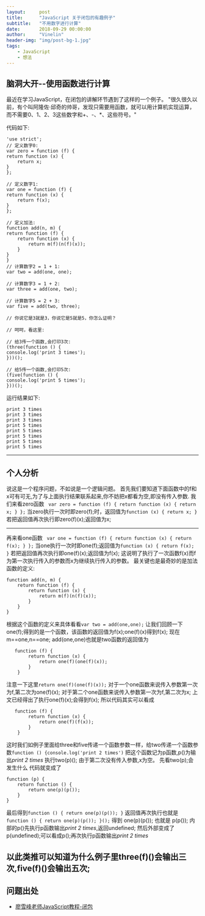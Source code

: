 ```yaml
---
layout:     post
title:      "JavaScript 关于闭包的有趣例子"
subtitle:   "不用数字进行计算"
date:       2018-09-29 00:00:00
author:     "Vinelin"
header-img: "img/post-bg-1.jpg"
tags:
    - JavaScript
    - 想法
---
```


## 脑洞大开--使用函数进行计算

最近在学习JavaScript，在闭包的讲解环节遇到了这样的一个例子。
"很久很久以前，有个叫阿隆佐·邱奇的帅哥，发现只需要用函数，就可以用计算机实现运算，而不需要0、1、2、3这些数字和+、-、\*、这些符号。"

代码如下:

    'use strict';
    // 定义数字0:
    var zero = function (f) {
    return function (x) {
        return x;
    }
    };

    // 定义数字1:
    var one = function (f) {
    return function (x) {
        return f(x);
    }
    };

    // 定义加法:
    function add(n, m) {
    return function (f) {
        return function (x) {
            return m(f)(n(f)(x));
        }
    }
    }
    // 计算数字2 = 1 + 1:
    var two = add(one, one);

    // 计算数字3 = 1 + 2:
    var three = add(one, two);

    // 计算数字5 = 2 + 3:
    var five = add(two, three);

    // 你说它是3就是3，你说它是5就是5，你怎么证明？

    // 呵呵，看这里:

    // 给3传一个函数,会打印3次:
    (three(function () {
    console.log('print 3 times');
    }))();

    // 给5传一个函数,会打印5次:
    (five(function () {
    console.log('print 5 times');
    }))();

运行结果如下:

    print 3 times
    print 3 times
    print 3 times
    print 5 times
    print 5 times
    print 5 times
    print 5 times
    print 5 times
---

## 个人分析
说这是一个程序问题，不如说是一个逻辑问题。
首先我们要知道下面函数中的f和x可有可无,为了与上面执行结果联系起来,你不妨把x都看为空,即没有传入参数.
我们来看zero函数
` var zero = function (f) {
    return function (x) {
        return x;
    }
    };`
当zero执行一次时即zero(f);时，返回值为``function (x) {
        return x;
    }``
若把返回值再次执行即zero(f)(x);返回值为x;
- - -
再来看one函数
` var one = function (f) {
    return function (x) {
        return f(x);
    }
    };`
当one执行一次时即one(f);返回值为`function (x) {
        return f(x);
    }`
若把返回值再次执行即one(f)(x);返回值为f(x);
这说明了执行了一次函数f(x)而f为第一次执行传入的参数而x为继续执行传入的参数。
最关键也是最奇妙的是加法函数的定义:

    function add(n, m) {
        return function (f) {
            return function (x) {
                return m(f)(n(f)(x));
            }
        }
    }
根据这个函数的定义来具体看看`var two = add(one,one);`
让我们回顾一下one(f);得到的是一个函数，该函数的返回值为f(x);one(f)(x)得到f(x);
现在 m==one,n==one;
add(one,one)也就是two函数的返回值为

       function (f) {
            return function (x) {
                return one(f)(one(f)(x));
            }
        }
注意一下这里`return one(f)(one(f)(x));`
对于一个one函数来说传入参数第一次为f,第二次为one(f)(x);
对于第二个one函数来说传入参数第一次为f,第二次为x;
上文已经得出了执行one(f)(x);会得到f(x);
所以代码其实可以看成

       function (f) {
            return function (x) {
                return one(f)(f(x));
            }
        }

这时我们如例子里面给three和five传递一个函数参数一样，给two传递一个函数参数`function () {console.log('print 2 times')`
把这个函数记为p函数,p()为输出*print 2 times*
执行two(p)();
由于第二次没有传入参数,x为空。
先看two(p);会发生什么
代码就变成了

    function (p) {
        return function () {
            return one(p)(p());
        }
    }
最后得到`function () {
                return one(p)(p());
            }`
返回值再次执行也就是`function () {
                return one(p)(p());
            }();`
得到 one(p)(p());
也就是  p(p());
内部的p()先执行p函数输出*print 2 times*,返回undefined;
然后外部变成了p(undefined);可以看成p();再次执行p函数输出*print 2 times*

以此类推可以知道为什么例子里three(f)()会输出三次,five(f)()会输出五次;
---

## 问题出处

* [廖雪峰老师JavaScript教程-闭包](https://www.liaoxuefeng.com/wiki/001434446689867b27157e896e74d51a89c25cc8b43bdb3000/00143449934543461c9d5dfeeb848f5b72bd012e1113d15000#0)
